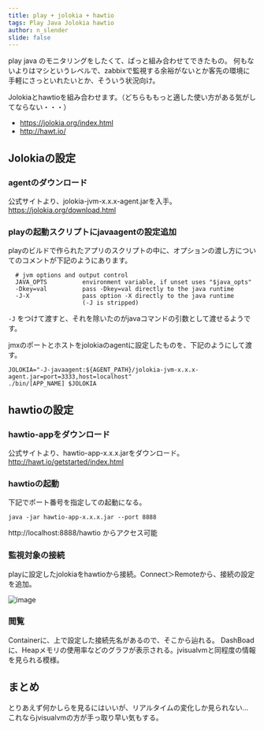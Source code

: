 ```yaml
---
title: play + jolokia + hawtio
tags: Play Java Jolokia hawtio
author: n_slender
slide: false
---
```

play java のモニタリングをしたくて、ぱっと組み合わせてできたもの。
何もないよりはマシというレベルで、zabbixで監視する余裕がないとか客先の環境に手軽にさっといれたいとか、そういう状況向け。

Jolokiaとhawtioを組み合わせます。（どちらももっと適した使い方がある気がしてならない・・・）

* https://jolokia.org/index.html
* http://hawt.io/


## Jolokiaの設定

### agentのダウンロード

公式サイトより、jolokia-jvm-x.x.x-agent.jarを入手。
https://jolokia.org/download.html

### playの起動スクリプトにjavaagentの設定追加

playのビルドで作られたアプリのスクリプトの中に、オプションの渡し方についてのコメントが下記のようにあります。

```
  # jvm options and output control
  JAVA_OPTS          environment variable, if unset uses "$java_opts"
  -Dkey=val          pass -Dkey=val directly to the java runtime
  -J-X               pass option -X directly to the java runtime
                     (-J is stripped)
```

`-J` をつけて渡すと、それを除いたのがjavaコマンドの引数として渡せるようです。

jmxのポートとホストをjolokiaのagentに設定したものを、下記のようにして渡す。

```
JOLOKIA="-J-javaagent:${AGENT_PATH}/jolokia-jvm-x.x.x-agent.jar=port=3333,host=localhost"
./bin/[APP_NAME] $JOLOKIA
```

## hawtioの設定

### hawtio-appをダウンロード

公式サイトより、hawtio-app-x.x.x.jarをダウンロード。
http://hawt.io/getstarted/index.html

### hawtioの起動

下記でポート番号を指定しての起動になる。

`java -jar hawtio-app-x.x.x.jar --port 8888`

http://localhost:8888/hawtio からアクセス可能

### 監視対象の接続

playに設定したjolokiaをhawtioから接続。Connect＞Remoteから、接続の設定を追加。


![image](https://qiita-image-store.s3.amazonaws.com/0/9880/26ebd238-7865-1342-e667-9e40109cc583.png)

### 閲覧

Containerに、上で設定した接続先名があるので、そこから辿れる。
DashBoadに、Heapメモリの使用率などのグラフが表示される。jvisualvmと同程度の情報を見られる模様。

## まとめ

とりあえず何かしらを見るにはいいが、リアルタイムの変化しか見られない…
これならjvisualvmの方が手っ取り早い気もする。

